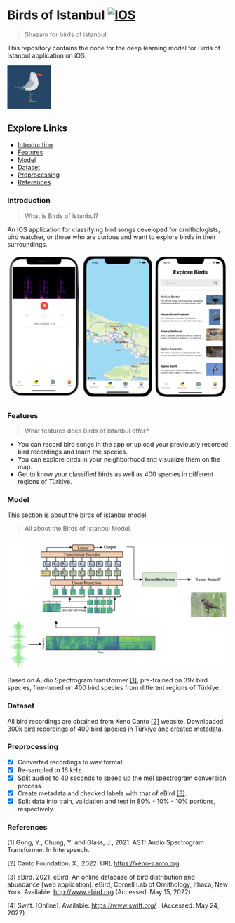 # Birds of Istanbul [![IOS](https://img.shields.io/badge/Platform-iOS-blue)](https://apps.apple.com/tr/app/birds-of-istanbul/id1628864377?l=tr)

> Shazam for birds of istanbul!

This repository contains the code for the deep learning model for Birds of Istanbul application on iOS.

<img src="https://github.com/farrinfedra/BirdsOfIstanbul/blob/main/logo.png?raw=true" alt="logo" style = "width:100px; margin-right:0px;" />

## Explore Links
- [Introduction](#introduction)
- [Features](#features)
- [Model](#model)
- [Dataset](#dataset)
- [Preprocessing](#preprocessing)
- [References](#references)

### Introduction
> What is Birds of Istanbul?

An iOS application for classifying bird songs developed for ornithologists, bird watcher, or those who are curious and want to explore birds in their surroundings. 

![alt text](https://github.com/farrinfedra/BirdsOfIstanbul/blob/main/app_snapshots.png?raw=true)

### Features
> What features does Birds of Istanbul offer?
- You can record bird songs in the app or upload your previously recorded bird recordings and learn the species.
- You can explore birds in your neighborhood and visualize them on the map.
- Get to know your classified birds as well as 400 species in different regions of Türkiye.

### Model
This section is about the birds of istanbul model.
> All about the Birds of Istanbul Model.

![alt text](https://github.com/farrinfedra/BirdsOfIstanbul/blob/main/app_model_pic.png?raw=true)

Based on Audio Spectrogram transformer [[1]](#1), pre-trained on 397 bird species, fine-tuned on 400 bird species from different regions of Türkiye.

### Dataset
All bird recordings are obtained from Xeno Canto [[2]](#2) website. Downloaded 300k bird recordings of 400 bird species in Türkiye and created metadata. 

### Preprocessing
- [x] Converted recordings to wav format.
- [x] Re-sampled to 16 kHz.
- [x] Split audios to 40 seconds to speed up the mel spectrogram conversion process.
- [x] Create metadata and checked labels with that of eBird [[3]](#3).
- [x] Split data into train, validation and test in 80% - 10% - 10% portions, respectively.

### References
<a id = "1">[1]</a> 
Gong, Y., Chung, Y. and Glass, J., 2021. AST: Audio Spectrogram Transformer. In Interspeech.

<a id = "2">[2]</a> 
Canto Foundation, X., 2022. URL https://xeno-canto.org.

<a id = "3">[3]</a> 
eBird. 2021. eBird: An online database of bird distribution and abundance [web application]. eBird, Cornell Lab of Ornithology, Ithaca, New York. Available: http://www.ebird.org (Accessed: May 15, 2022) 

<a id = "4">[4]</a> 
Swift. [Online]. Available: https://www.swift.org/ . (Accessed: May 24, 2022).

